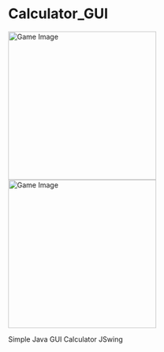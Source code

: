 # Calculator_GUI
<p align = "left">
  <img src="https://github.com/padfrancis/Calculator_GUI/blob/main/Light_Preview.png" alt="Game Image" width="300"/>
<img src="https://github.com/padfrancis/Calculator_GUI/blob/main/Dark_Preview.png" alt="Game Image" width="300"/>
</p>
Simple Java GUI Calculator JSwing
